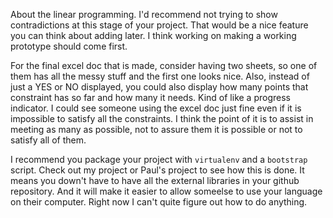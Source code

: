 About the linear programming. I'd recommend not trying to show contradictions at this stage of your project. That would be a nice feature you can think about adding later. I think working on making a working prototype should come first.

For the final excel doc that is made, consider having two sheets, so one of them has all the messy stuff and the first one looks nice. Also, instead of just a YES or NO displayed, you could also display how many points that constraint has so far and how many it needs. Kind of like a progress indicator. I could see someone using the excel doc just fine even if it is impossible to satisfy all the constraints. I think the point of it is to assist in meeting as many as possible, not to assure them it is possible or not to satisfy all of them.

I recommend you package your project with `virtualenv` and a `bootstrap` script. Check out my project or Paul's project to see how this is done. It means you down't have to have all the external libraries in your github repository. And it will make it easier to allow someelse to use your language on their computer. Right now I can't quite figure out how to do anything.
